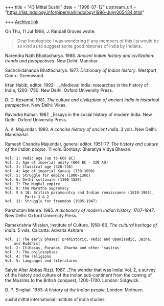 +++
title = "43 Mittal Sushil"
date = "1996-07-12"
upstream_url = "https://list.indology.info/pipermail/indology/1996-July/005434.html"

+++
[Archive link](https://list.indology.info/pipermail/indology/1996-July/005434.html)

On Thu, 11 Jul 1996, J. Randall Groves wrote:

> Dear Indologists: I was wondering if any members of this list would be
> so kind as to suggest some good histories of India by Indians. 



Narendra Nath Bhattacharya. 1988. _Ancient Indian history and 
	civilization: trends and perspectives_. New Delhi: Manohar.

Sachchidananda Bhattacharya. 1977. _Dictionary of Indian history_. 
	Westport, Conn.: Greenwood.

Irfan Habib, editor. 1992- . _Medieval India: researches in the history 
	of India, 1200-1750. New Delhi: Oxford University Press.

D. D. Kosambi. 1981. _The culture and civilization of ancient India in 
	historical perspective_. New Delhi: Vikas.

Ravindra Kumar. 1987. _Essays in the social history of modern India. New 
	Delhi: Oxford University Press.

A. K. Majumdar. 1980. _A concise history of ancient India_. 3 vols. New 
	Delhi: Manoharlal.

Ramesh Chandra Majumdar, general editor. 1951-77. _The history and 
	culture of the Indian people_. 11 vols. Bombay: Bharatiya 
	Vidya Bhavan.

	Vol. 1: Vedic age (up to 600 BC)
	Vol. 2: Age of imperial unity (600 BC - 320 AD)
	Vol. 3: Classical age (320-730)
	Vol. 4: Age of imperial Kanauj (730-1000)
	Vol. 5: Struggle for empire (1000-1300)
	Vol. 6: Delhi sultanate (1300-1526)
	Vol. 7: The Mughal empire 
	Vol. 8: the Maratha supremacy
	Vol. 9 & 10: British paramountcy and Indian renaissance (1818-1905),
		     Parts 1 & 2
	Vol. 11: Struggle for freemdom (1905-1947)

Parshotam Mehra. 1985. _A dictionary of modern Indian history, 1707-1947_.
	New Delhi: Oxford University Press.

Ramakrishna Mission, Institute of Culture. 1958-86. _The cultural heritage
	of India_. 5 vols. Calcutta: Advaita Ashram

	Vol. 1: The early phases: prehistoric, Vedic and Upanisadic, Jaina,
		and Buddhist
	Vol. 2:	Itihasas, Puranas, Dharma and other 'sastras'
	Vol. 3: The philosophies
	Vol. 4: The religions
	Vol. 5: Languages and literatures

Saiyid Altar Abbas Rizzi. 1987. _The wonder that was India: Vol. 2, a 
	survey of the history and culture of the Indian sub-continent 
	from the coming of the Muslims to the British conquest, 
	1200-1700. London: Sidgwick.

D. P. Singhal. 1983. _A history of the Indian people_. London: Methuen.


sushil mittal
international institute of india studies
<mittals at ere.umontreal.ca>




